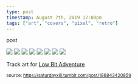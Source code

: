 ```yaml
---
type: post
timestamp: August 7th, 2019 12:00pm
tags: ["art", "covers", "pixel", "retro"]
---
```

post


 <img src="https://saturdayxiii.github.io/media/186843420859_1.png"/>
       

   

 <img src="https://saturdayxiii.github.io/media/186843420859_2.png"/>
       

   

 <img src="https://saturdayxiii.github.io/media/186843420859_3.png"/>
       

   

 <img src="https://saturdayxiii.github.io/media/186843420859_4.png"/>
       

   

 <img src="https://saturdayxiii.github.io/media/186843420859_5.png"/>
       

   

 <img src="https://saturdayxiii.github.io/media/186843420859_6.png"/>
       

   

 <img src="https://saturdayxiii.github.io/media/186843420859_7.png"/>
       

   

 <img src="https://saturdayxiii.github.io/media/186843420859_8.png"/>
       

        
Track art for <a href="https://saturdayxiii.bandcamp.com/album/low-bit-adventure" target="_blank">Low Bit Adventure</a>
 
      
      
      
      
      
  
<small>source: https://saturdayxiii.tumblr.com/post/186843420859</small>